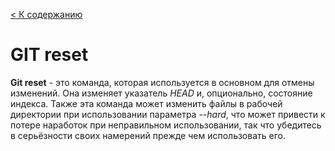 [< К содержанию](./Readme.md)

# GIT reset

**Git reset** - это команда, которая используется в основном для отмены изменений. Она изменяет указатель *HEAD* и, опционально, состояние индекса. Также эта команда может изменить файлы в рабочей директории при использовании параметра --*hard*, что может привести к потере наработок при неправильном использовании, так что убедитесь в серьёзности своих намерений прежде чем использовать его.
